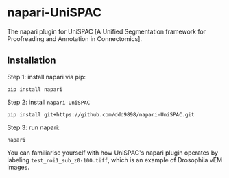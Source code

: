 # napari-UniSPAC
The napari plugin for UniSPAC [A Unified Segmentation framework for Proofreading and Annotation in Connectomics].  

## Installation

Step 1: install napari via pip:

```shell
pip install napari
```

Step 2: install `napari-UniSPAC`

```shell
pip install git+https://github.com/ddd9898/napari-UniSPAC.git
```

Step 3: run napari:

```shell
napari
```

You can familiarise yourself with how UniSPAC's napari plugin operates by labeling  `test_roi1_sub_z0-100.tiff`, which is an example of Drosophila vEM images.
